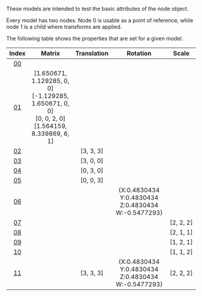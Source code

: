 These models are intended to test the basic attributes of the node object.  

Every model has two nodes. Node 0 is usable as a point of reference, while node 1 is a child where transforms are applied.  

The following table shows the properties that are set for a given model.  


Index | Matrix | Translation | Rotation | Scale
:---: | :---: | :---: | :---: | :---:
[00](./Node_TransformChild_00.gltf) |   |   |   |  
[01](./Node_TransformChild_01.gltf) | [1.650671, 1.129285, 0, 0]<br>[-1.129285, 1.650671, 0, 0]<br>[0, 0, 2, 0]<br>[1.564159, 8.339869, 6, 1]<br> |   |   |  
[02](./Node_TransformChild_02.gltf) |   | [3,&nbsp;3,&nbsp;3] |   |  
[03](./Node_TransformChild_03.gltf) |   | [3,&nbsp;0,&nbsp;0] |   |  
[04](./Node_TransformChild_04.gltf) |   | [0,&nbsp;3,&nbsp;0] |   |  
[05](./Node_TransformChild_05.gltf) |   | [0,&nbsp;0,&nbsp;3] |   |  
[06](./Node_TransformChild_06.gltf) |   |   | {X:0.4830434 Y:0.4830434 Z:0.4830434 W:-0.5477293} |  
[07](./Node_TransformChild_07.gltf) |   |   |   | [2,&nbsp;2,&nbsp;2]
[08](./Node_TransformChild_08.gltf) |   |   |   | [2,&nbsp;1,&nbsp;1]
[09](./Node_TransformChild_09.gltf) |   |   |   | [1,&nbsp;2,&nbsp;1]
[10](./Node_TransformChild_10.gltf) |   |   |   | [1,&nbsp;1,&nbsp;2]
[11](./Node_TransformChild_11.gltf) |   | [3,&nbsp;3,&nbsp;3] | {X:0.4830434 Y:0.4830434 Z:0.4830434 W:-0.5477293} | [2,&nbsp;2,&nbsp;2]
 
